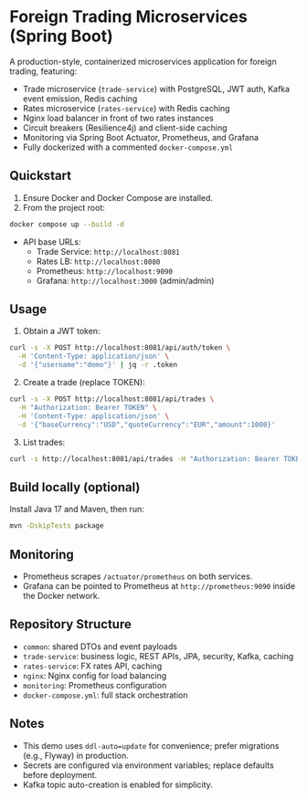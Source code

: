 # Foreign Trading Microservices (Spring Boot)

A production-style, containerized microservices application for foreign trading, featuring:

- Trade microservice (`trade-service`) with PostgreSQL, JWT auth, Kafka event emission, Redis caching
- Rates microservice (`rates-service`) with Redis caching
- Nginx load balancer in front of two rates instances
- Circuit breakers (Resilience4j) and client-side caching
- Monitoring via Spring Boot Actuator, Prometheus, and Grafana
- Fully dockerized with a commented `docker-compose.yml`

## Quickstart

1. Ensure Docker and Docker Compose are installed.
2. From the project root:

```bash
docker compose up --build -d
```

- API base URLs:
  - Trade Service: `http://localhost:8081`
  - Rates LB: `http://localhost:8080`
  - Prometheus: `http://localhost:9090`
  - Grafana: `http://localhost:3000` (admin/admin)

## Usage

1) Obtain a JWT token:
```bash
curl -s -X POST http://localhost:8081/api/auth/token \
  -H 'Content-Type: application/json' \
  -d '{"username":"demo"}' | jq -r .token
```

2) Create a trade (replace TOKEN):
```bash
curl -s -X POST http://localhost:8081/api/trades \
  -H "Authorization: Bearer TOKEN" \
  -H 'Content-Type: application/json' \
  -d '{"baseCurrency":"USD","quoteCurrency":"EUR","amount":1000}'
```

3) List trades:
```bash
curl -s http://localhost:8081/api/trades -H "Authorization: Bearer TOKEN"
```

## Build locally (optional)

Install Java 17 and Maven, then run:
```bash
mvn -DskipTests package
```

## Monitoring

- Prometheus scrapes `/actuator/prometheus` on both services.
- Grafana can be pointed to Prometheus at `http://prometheus:9090` inside the Docker network.

## Repository Structure

- `common`: shared DTOs and event payloads
- `trade-service`: business logic, REST APIs, JPA, security, Kafka, caching
- `rates-service`: FX rates API, caching
- `nginx`: Nginx config for load balancing
- `monitoring`: Prometheus configuration
- `docker-compose.yml`: full stack orchestration

## Notes

- This demo uses `ddl-auto=update` for convenience; prefer migrations (e.g., Flyway) in production.
- Secrets are configured via environment variables; replace defaults before deployment.
- Kafka topic auto-creation is enabled for simplicity. 
